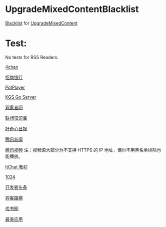 # UpgradeMixedContentBlacklist

[Blacklist](https://raw.githubusercontent.com/ivysrono/UpgradeMixedContentBlacklist/master/Blacklist.json) for [UpgradeMixedContent](https://github.com/gloomy-ghost/UpgradeMixedContent)

# Test:

No tests for RSS Readers.

[4chan](https://www.4chan.org/)

[招商银行](https://www.cmbchina.com/)

[PotPlayer](https://potplayer.daum.net/)

[KGS Go Server](https://www.gokgs.com/)

[观察者网](https://www.guancha.cn/chenjing/2017_03_16_399011_s.shtml)

[联想知识库](https://iknow.lenovo.com.cn/detail/dc_153184.html)

[好奇心日报](https://www.qdaily.com/)

[腾讯新闻](https://view.inews.qq.com/a/TEC2016121302749602)

[腾讯视频](https://v.qq.com/x/page/u0115g0auru.html)    注：视频源大部分为不支持 HTTPS 的 IP 地址，偶尔不用黑名单排除也能播放。

[ItChat 教程](https://itchat.readthedocs.io/zh/latest/tutorial/tutorial0/)

[1024](https://www.t66y.com/htm_data/4/1702/2266673.html)

[开发者头条](https://toutiao.io/posts/48x2bx/preview)

[弈客围棋](https://www.yikeweiqi.com/news/topline/28624/)

[优书网](https://www.yousuu.com/)

[最美应用](https://www.zuimeia.com/)
